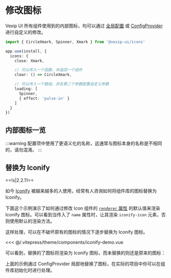 # 修改图标

Vexip UI 所有组件使用到的内部图标，均可以通过 [全局配置](/zh-CN/guide/global-config#内置图标) 或 [ConfigProvider](/zh-CN/component/config-provider) 进行自定义的修改。

```ts
import { CircleXmark, Spinner, Xmark } from '@vexip-ui/icons'

app.use(install, {
  icons: {
    close: Xmark,

    // 可以传入一个函数，并返回一个组件
    clear: () => CircleXmark,

    // 可以传入一个数组，并在第二个参数配置自定义参数
    loading: [
      Spinner,
      { effect: 'pulse-in' }
    ]
  }
})
```

## 内部图标一览

:::warning
配置项中使用了更语义化的名称，这通常与图标本身的名称是不相同的，请勿混淆。
:::

<InternalIcons></InternalIcons>

## 替换为 Iconify

==!s|2.2.11==

如今 [Iconify](https://iconify.design/) 被越来越多的人使用，经常有人咨询如何将组件库的图标替换为 Iconify。

下面这个示例演示了如何通过修改 Icon 组件的 [`renderer` 属性](/zh-CN/component/icon#icon-属性) 的默认值来渲染 Iconify 图标。可以看到当传入了 `name` 属性时，让其渲染 `iconify-icon` 元素，否则使用默认的渲染方法。

这样处理，可以在不破坏原有的图标的情况下逐步替换为 Iconify 图标。

<<< @/.vitepress/theme/components/iconify-demo.vue

可以看到，替换的了图标将渲染为 Iconify 图标，而未替换的则还是原来的图标：

<IconifyDemo></IconifyDemo>

上面的示例通过 ConfigProvider 局部地替换了图标，在实际的项目中你可以在组件库初始化时进行处理。
